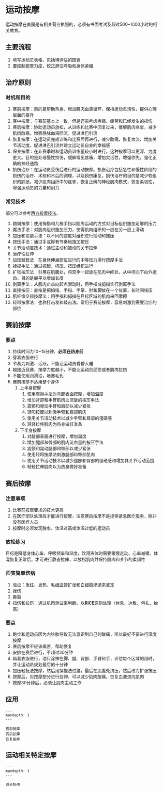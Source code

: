 # 运动按摩

运动按摩在美国是有相关营业执照的，必须有书面考试及超过500~1000小时的相关教育。

## 主要流程

1. 填写运动员表格，包括待评估的图表
2. 要控制按摩力度，校正屏住呼吸和身体紧绷

## 治疗原则

### 时机和目的

1. 赛前按摩：目的是帮助热身、增加肌肉血液循环，保持运动灵活性，提供心理层面的提升
2. 赛中按摩：与赛前基本上一致，但是还需考虑疼痛、疲劳和已经发生的损伤
3. 赛后按摩：协助运动员放松，从训练和比赛中回复过来，缓解肌肉痉挛，减少肌肉酸痛，增强静脉血液回流，促进淋巴引流
4. 恢复按摩：在运动员完成训练和比赛后再进行，减少酸痛，恢复血流、增加关节活动度，促进淋巴引流并建立运动员自身的幸福感
5. 保养按摩：在非赛季时和运动员训练量较小时进行。这种按摩可以更深、力度更大。目的是处理慢性损伤，缓解常见疼痛，增加灵活性，增强你先，强化正确的神经通路
6. 损伤治疗：在运动员受伤后进行的运动按摩。损伤治疗包括急性和慢性阶段的损伤的治疗、术前和术后的调理，以及损伤康复。损伤治疗的目的是减少软组织的肿胀，减少肌肉组织中的痉挛，恢复正确的神经肌肉模式，恢复柔韧性，增强运动员的力量和耐力

### 常见技术

部分可以参考[西方按摩技法](../西方按摩/intro)。

1. 圆周按摩：使用拇指和几根手指以圆周运动的方式对目标组织施加足够的压力
2. 魔法手法：对肌肉组织施加压力，使得肌肉组织的一层在另一层上滑动
3. 加压和震颤手法：以不同的速度对组织进行摇动和推压
4. 按压手法：通过手或脚有节奏地施加按压
5. 关节活动度技术：通过主动和被动的关节拉伸
6. 治疗性拉伸
7. 加压轻抚法：在身体伸展部位进行的中等压力滑行按摩手法
8. 揉捏手法：通过捏起、挤压、按压组织进行
9. 扩张按压法：引用在肌腹处，将双手一起放在肌肉中间处，从中间向下向外运动。目的是展平以增加长度
10. 剥离手法：从肌肉止点向起点滑动时，用手指或拇指实行剥离手法
11. 直接按压：直按是把拇指、手指、手掌、肘和脚放在一个位置，长时间按压
12. 肌纤维交错按摩法：用手指和拇指在目标区域的肌肉来回摩擦
13. 轻叩按摩法：也称打击发和敲击法。常用于赛前按摩，容易刺激到需要治疗的部位

## 赛前按摩

### 要点

1. 持续时间为10~15分钟，**必须在热身前**
2. 穿着衣服进行
3. 节奏为刺激、活跃，不能让运动员昏昏入睡
4. 越接近竞赛，按摩力度越小，不能让运动员受伤或者肌肉拉伤
5. 不能使用润滑油，堵塞毛孔
6. 赛前按摩不适用整个身体
   1. 上半身按摩
      1. 使用摩擦手法对背部表面按摩，增加温度
      2. 增加背部和手臂肌肉血流量的按压手法
      3. 震颤和晃动手臂和肩部以减少紧张
      4. 轻叩按摩以刺激手臂和肩部肌肉
      5. 使用关节活动技术以减少手臂和肩部的僵硬感
      6. 轻轻拉伸肌肉为热身做好准备
   2. 下半身按摩
      1. 对腿部表面进行按摩，增加温度
      2. 增加腿部和臀部的肌肉流血量的按压手法
      3. 震颤和晃动腿部和臀部以减少紧张
      4. 使用轻叩按摩法刺激腿部和臀部肌肉
      5. 使用关节活动技术以减少腿部和臀部的僵硬感和增加其关节活动范围
      6. 轻轻拉伸肌肉以为热身做好准备

## 赛后按摩

### 注意事项

1. 比赛前按摩要求的技术更高
2. 在医疗团队处理后才能进行按摩，注意赛后按摩不是提供紧急医疗服务，除非没有医疗人员
3. 按摩时必须发现脱水、体温过高或体温过低的运动员

### 放松练习

目标是降低身体心率、呼吸频率和温度，饮用液体时需要缓慢走动。心率减缓、体混恢复正常后，才可进行静态拉伸，以放松肌肉并保持肌肉和关节的柔韧性

### 师表简单伤病

1. 验证：发红、发热、毛细血管扩张和白细胞渗透来鉴定
2. 挫伤
3. 撕裂
4. 扭伤和拉伤：通过肌肉测试来判断。以**RICE**原则处理（休息、冰敷、包扎、抬高）

### 要点

1. 跑步和运动员因为内啡肽导致无法意识到自己的酸痛，所以最好不要进行深度按摩
2. 赛后按摩不应该痛苦，帮助恢复
3. 安排在赛后进行，不超过30分钟
4. 隔着衣服进行，油只涂抹在脚、腿、背部、手臂和手，评估每个区域的用时，并让运动员规划最后的十分钟
5. 加压轻抚法按摩，然后用揉捏法过渡，最后在肌腹处挤压，然后改为扩张按压
6. 按摩后，对按摩部分进行拉伸，可以减少肌肉酸痛，恢复血液流向肌肉
7. 按摩30分钟后，必须让肌肉主动工作

## 应用

```{toctree}
---
maxdepth: 1
---

赛前按摩
赛后按摩
恢复按摩
```

## 运动相关特定按摩

```{toctree}
---
maxdepth: 1
---

跑步损伤
```